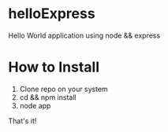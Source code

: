 helloExpress
============

Hello World application using node &amp;&amp; express

How to Install
==============

1. Clone repo on your system
2. cd <app> && npm install
3. node app

That's it!
